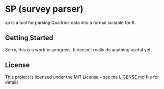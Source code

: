 # SP (survey parser)

sp is a tool for parsing Qualtrics data into a format suitable for R.

## Getting Started

Sorry, this is a work-in-progress. It doesn't really do anything useful yet.

## License

This project is licensed under the MIT License - see the [LICENSE.md](LICENSE.md) file for details